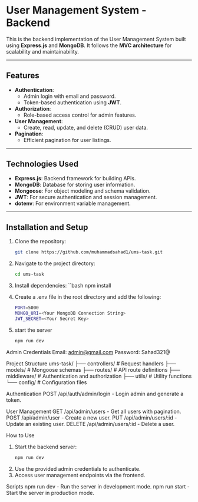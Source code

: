 # User Management System - Backend

This is the backend implementation of the User Management System built using **Express.js** and **MongoDB**. It follows the **MVC architecture** for scalability and maintainability.

---

## Features

- **Authentication**:
  - Admin login with email and password.
  - Token-based authentication using **JWT**.
- **Authorization**:
  - Role-based access control for admin features.
- **User Management**:
  - Create, read, update, and delete (CRUD) user data.
- **Pagination**:
  - Efficient pagination for user listings.

---

## Technologies Used

- **Express.js**: Backend framework for building APIs.
- **MongoDB**: Database for storing user information.
- **Mongoose**: For object modeling and schema validation.
- **JWT**: For secure authentication and session management.
- **dotenv**: For environment variable management.

---

## Installation and Setup

1. Clone the repository:
   ```bash
   git clone https://github.com/muhammadsahad1/ums-task.git

2. Navigate to the project directory:
    ```bash
    cd ums-task

3. Install dependencies:
    ``bash
    npm install

4. Create a .env file in the root directory and add the following:
    ```bash
    PORT=5000
    MONGO_URI=<Your MongoDB Connection String>
    JWT_SECRET=<Your Secret Key>

5. start the server
    ```bash
    npm run dev

Admin Credentials
Email: admin@gmail.com
Password: Sahad321@

Project Structure
ums-task/
├── controllers/       # Request handlers
├── models/            # Mongoose schemas
├── routes/            # API route definitions
├── middleware/        # Authentication and authorization
├── utils/             # Utility functions
└── config/            # Configuration files


Authentication
POST /api/auth/admin/login - Login admin and generate a token.

User Management
GET /api/admin/users - Get all users with pagination.
POST /api/admin/user - Create a new user.
PUT /api/admin/users/:id - Update an existing user.
DELETE /api/admin/users/:id - Delete a user.

How to Use
1. Start the backend server:
    ```bash
    npm run dev
2. Use the provided admin credentials to authenticate.
3. Access user management endpoints via the frontend.

Scripts
npm run dev - Run the server in development mode.
npm run start - Start the server in production mode.
